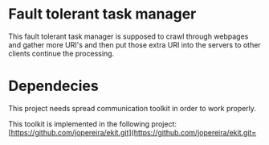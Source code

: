 # Fault tolerant task manager

This fault tolerant task manager is supposed to crawl through webpages and gather more URI's and then put those extra URI into the servers to other clients continue the processing.

# Dependecies

This project needs spread communication toolkit in order to work properly.

This toolkit is implemented in the following project:
[https://github.com/jopereira/ekit.git](https://github.com/jopereira/ekit.git=

